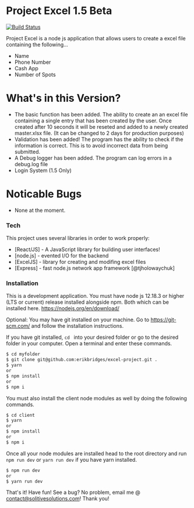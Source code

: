 # Project Excel 1.5 Beta

[![Build Status](https://github.com/erikbridges/excel-project)](https://github.com/erikbridgesr)

Project Excel is a node js application that allows users to create a excel file containing the following...

- Name
- Phone Number
- Cash App
- Number of Spots

# What's in this Version?

- The basic function has been added. The ability to create an an excel file containing a single entry that has been created by the user. Once created after 10 seconds it will be reseted and added to a newly created master.xlsx file. (It can be changed to 2 days for production purposes)
- Validation has been added! The program has the ability to check if the information is correct. This is to avoid incorrect data from being submitted.
- A Debug logger has been added. The program can log errors in a debug.log file
- Login System (1.5 Only)

# Noticable Bugs

- None at the moment.

### Tech

This project uses several libraries in order to work properly:

- [React/JS] - A JavaScript library for building user interfaces!
- [node.js] - evented I/O for the backend
- [ExcelJS] - library for creating and modifing excel files
- [Express] - fast node.js network app framework [@tjholowaychuk]



### Installation

This is a development application. You must have node js 12.18.3 or higher (LTS or current) release installed alongside npm. Both which can be installed here.
https://nodejs.org/en/download/

Optional: You may have git installed on your machine. Go to
https://git-scm.com/
and follow the installation instructions.

If you have git installed, `cd ` into your desired folder or go to the desired folder in your computer. Open a terminal and enter these commands.

```sh
$ cd myfolder
$ git clone git@github.com:erikbridges/excel-project.git .
$ yarn
or
$ npm install
or
$ npm i
```

You must also install the client node modules as well by doing the following commands.

```sh
$ cd client
$ yarn
or
$ npm install
or
$ npm i
```

Once all your node modules are installed head to the root directory and run `npm run dev` or `yarn run dev` if you have yarn installed.

```sh
$ npm run dev
or
$ yarn run dev
```

That's it! Have fun! See a bug? No problem, email me @ contact@solitivesolutions.com! Thank you!

